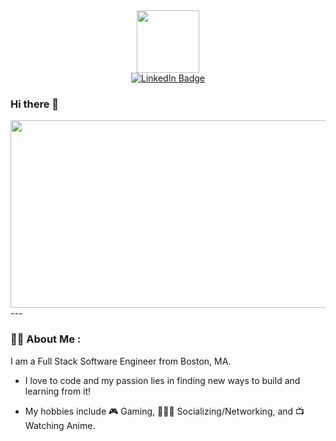 <div id="header" align="center">
  <img src="https://media.giphy.com/media/v1.Y2lkPTc5MGI3NjExajJuejIzZ2RlM3hkYWUzM2RvaHVwMzZydjM5OHF4Z3ZoaHZobTI3eiZlcD12MV9pbnRlcm5hbF9naWZfYnlfaWQmY3Q9Zw/2IudUHdI075HL02Pkk/giphy.gif" width="100"/>
  <div id="badges">
    <a href="https://www.linkedin.com/in/kevinhuang147/">
      <img src="https://img.shields.io/badge/LinkedIn-blue?logo=linkedin&logoColor=white&style=for-the-badge" alt="LinkedIn Badge">
    </a>
  </div>

</div>


### Hi there 👋

<div id="middle" align="center">
  <img src="https://cdn.discordapp.com/attachments/1117948168353628201/1123690752380244131/banner.png" width="1200" height="300"/>
</div>
---


### 👨‍💻 About Me :

I am a Full Stack Software Engineer from Boston, MA.

- I love to code and my passion lies in finding new ways to build and learning from it!

- My hobbies include 🎮 Gaming, 🧑‍🤝‍🧑 Socializing/Networking, and 📺 Watching Anime.
